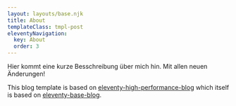 ```yaml
---
layout: layouts/base.njk
title: About
templateClass: tmpl-post
eleventyNavigation:
  key: About
  order: 3
---
```


Hier kommt eine kurze Besschreibung über mich hin. Mit allen neuen Änderungen!

This blog template is based on [eleventy-high-performance-blog](https://www.industrialempathy.com/posts/eleventy-high-performance-blog/) which itself is based on [eleventy-base-blog](https://github.com/11ty/eleventy-base-blog).
